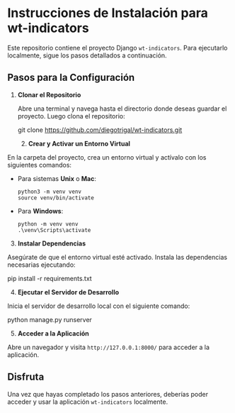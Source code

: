 # Instrucciones de Instalación para wt-indicators

Este repositorio contiene el proyecto Django `wt-indicators`. Para ejecutarlo localmente, sigue los pasos detallados a continuación.

## Pasos para la Configuración

1. **Clonar el Repositorio**

   Abre una terminal y navega hasta el directorio donde deseas guardar el proyecto. Luego clona el repositorio:


   git clone https://github.com/diegotrigal/wt-indicators.git

   2. **Crear y Activar un Entorno Virtual**

En la carpeta del proyecto, crea un entorno virtual y actívalo con los siguientes comandos:

- Para sistemas **Unix** o **Mac**:

  ```
  python3 -m venv venv
  source venv/bin/activate
  ```

- Para **Windows**:

  ```
  python -m venv venv
  .\venv\Scripts\activate
  ```

3. **Instalar Dependencias**

Asegúrate de que el entorno virtual esté activado. Instala las dependencias necesarias ejecutando:

  pip install -r requirements.txt

4. **Ejecutar el Servidor de Desarrollo**

Inicia el servidor de desarrollo local con el siguiente comando:

  python manage.py runserver

5. **Acceder a la Aplicación**

Abre un navegador y visita `http://127.0.0.1:8000/` para acceder a la aplicación.

## Disfruta

Una vez que hayas completado los pasos anteriores, deberías poder acceder y usar la aplicación `wt-indicators` localmente.

